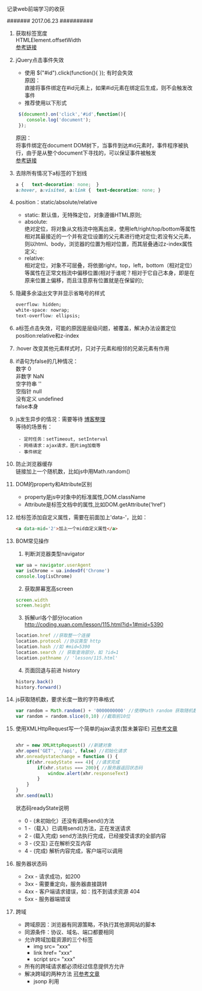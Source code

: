 记录web前端学习的收获

####### 2017.06.23 ##########  
1. 获取标签宽度  
   HTMLElement.offsetWidth  
   [参考链接](https://developer.mozilla.org/en-US/docs/Web/API/HTMLElement/offsetWidth "获取标签宽度")  

2. jQuery点击事件失效  
   + 使用 $("#id").click(function(){ }); 有时会失效  
     原因：  
     直接将事件绑定在#id元素上，如果#id元素在绑定后生成，则不会触发改事件  
   + 推荐使用以下形式    

   	```javascript
     $(document).on('click','#id',function(){  
        console.log('document');  
     });  
	```

     原因：  
     将事件绑定在document DOM树下，当事件到达#id元素时，事件程序被执行，由于是从整个document下寻找的，可以保证事件被触发  
     [参考链接](https://stackoverflow.com/questions/14879168/document-onclick-id-function-vs-id-onclick-function "jQuery $(#id).click 和 $(document).on(click,#id,function(){ })区别")  
3. 去除所有情况下a标签的下划线  

	```css
   	a {   text-decoration: none;  }  
   	a:hover, a:visited, a:link {  text-decoration: none; }  
   ```

4. position：static/absolute/relative  
   + static: 默认值，无特殊定位，对象遵循HTML原则;  
   + absolute:   
	 绝对定位，将对象从文档流中拖离出来，使用left/right/top/bottom等属性相对其最接近的一个并有定位设置的父元素进行绝对定位;若没有父元素，则以html、body，浏览器的位置为相对位置，而其层叠通过z-index属性定义;  
   + relative:  
	 相对定位，对象不可层叠，将依据right，top，left，bottom（相对定位）等属性在正常文档流中偏移位置(相对于谁呢？相对于它自己本身，即是在原来位置上偏移，而且注意原有位置就是在保留的);	  
5. 隐藏多余溢出文字并显示省略号的样式  
	```css
    overflow: hidden;  
    white-space: nowrap;  
    text-overflow: ellipsis;   
    ```
6. a标签点击失效，可能的原因是层级问题，被覆盖，解决办法设置定位position:relative和z-index  
7. :hover 改变其他元素样式时，只对子元素和相邻的兄弟元素有作用   
8. if语句为false的几种情况：  
  数字 0   
  非数字 NaN   
  空字符串 ''   
  空指针 null  
  没有定义 undefined  
  false本身   
9. js发生异步的情况：需要等待  [博客整理](http://blog.csdn.net/lizhenqii/article/details/77806681 "博客整理")  
	等待的场景有：

		- 定时任务：setTimeout, setInterval  
		- 网络请求：ajax请求，图片img加载等  
		- 事件绑定  

10. 防止浏览器缓存  
	链接加上一个随机数，比如js中用Math.random()  
11. DOM的property和Attribute区别  
	- property是js中对象中的标准属性,DOM.className  
	- Attribute是标签文档中的属性,比如DOM.getAttribute('href')  
12. 给标签添加自定义属性，需要在前面加上'data-'，比如：

	```html
	<a data-mid='2'>加上一个mid自定义属性</a>
	```
13. BOM常见操作  
	1. 判断浏览器类型navigator  

	```javascript
	var ua = navigator.userAgent
	var isChrome = ua.indexOf('Chrome')
	console.log(isChrome)
	```
	2. 获取屏幕宽高screen  

	```javascript
	screen.width
	screen.height
	```
	3. 拆解url各个部分location  
	http://coding.xuan.com/lesson/115.html?id=1#mid=5390  

	```javascript
	location.href //获取整一个连接
	location.protocol //协议类型 http
	location.hash //如 #mid=5390 
	location.search // 获取查询部分，如 ?id=1
	location.pathname // 'lesson/115.html'
	```
	4. 页面回退与前进 history  
	
	```javascript
	history.back()
	history.forward()
	```
14. js获取随机数，要求长度一致的字符串格式  
	
	```javascript
	var random = Math.random() + '0000000000' //使用Math random 获取随机数，再加上10位0
	var random = random.slice(0,10) //截取前10位

	```
15. 使用XMLHttpRequest写一个简单的ajax请求(暂未兼容IE) [可参考文章](http://blog.csdn.net/liujiahan629629/article/details/17126727 "可参考文章")   

	```javascript

	xhr = new XMLHttpRequest() //新建对象
	xhr.open('GET', '/api', false) //初始化请求
	xhr.onreadystatechange = function () {
		if(xhr.readyState === 4){ //请求完成
			if(xhr.status === 200){ //服务器返回状态码
				window.alert(xhr.responseText)
			}
		}
	}
	xhr.send(null)

	```
	状态码readyState说明  

	 - 0 - (未初始化）还没有调用send()方法   
	 - 1 -（载入）已调用send()方法，正在发送请求   
	 - 2 - (载入完成) send方法执行完成，已经接受请求的全部内容  
	 - 3 - (交互) 正在解析交互内容  
	 - 4 - (完成) 解析内容完成，客户端可以调用  

16. 服务器状态码
	
	 - 2xx - 请求成功，如200
	 - 3xx - 需要重定向，服务器直接跳转
	 - 4xx - 客户端请求错误，如：找不到请求资源 404
	 - 5xx - 服务器端错误

17. 跨域
	
	 - 跨域原因：浏览器有同源策略，不执行其他源网站的脚本  
	 - 同源条件：协议、域名、端口都要相同  
	 - 允许跨域加载资源的三个标签
	 	 - img src= "xxx"
	 	 - link href= "xxx"
	 	 - script src= "xxx"
 	 - 所有的跨域请求都必须经过信息提供方允许
 	 - 解决跨域的两种方法  [可参考文章](http://blog.csdn.net/liujiahan629629/article/details/17126727 "可参考文章")  
 	 	- jsonp 利用<script>标签中src属性能够跨域访问的特性，先定义了一个回调方法，然后将其当作url参数的一部分发送到服务端，服务端通过字符串拼接的方式将数据包裹在回调方法中，再返回回来
 	 	- 服务器端设置 http header

18. cookie 和 sessionStorage localStorage区别
	
	 - 容量：cookie大小只有4KB，sessionStorage和localStorage有5MB
	 - 请求携带：所有http请求都要到上cookie，影响效率
	 - API易用性：cookie简单，需要封装，document.cookie = …
           其他两个简单易用，如localStorage.getItem(key) localStorage.setItem(key, value)









    



